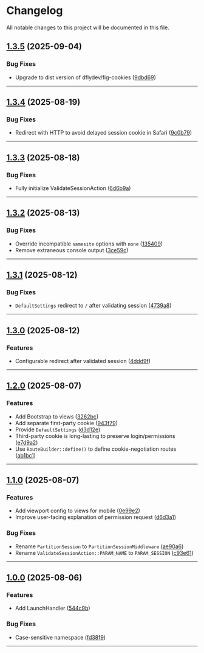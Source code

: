 <!--- BEGIN HEADER -->
# Changelog

All notable changes to this project will be documented in this file.
<!--- END HEADER -->

## [1.3.5](https://github.com/groton-school/slim-lti-partitioned-session/compare/v1.3.4...v1.3.5) (2025-09-04)

### Bug Fixes

* Upgrade to dist version of dflydev/fig-cookies ([9dbd69](https://github.com/groton-school/slim-lti-partitioned-session/commit/9dbd69f3fbc7a36c2f5e42a0957a0ffdfc5854ad))


---

## [1.3.4](https://github.com/groton-school/slim-lti-partitioned-session/compare/v1.3.3...v1.3.4) (2025-08-19)

### Bug Fixes

* Redirect with HTTP to avoid delayed session cookie in Safari ([9c0b79](https://github.com/groton-school/slim-lti-partitioned-session/commit/9c0b79dc19a5d2513c0a3e33978e9864aadfc30e))


---

## [1.3.3](https://github.com/groton-school/slim-lti-partitioned-session/compare/v1.3.2...v1.3.3) (2025-08-18)

### Bug Fixes

* Fully initialize ValidateSessionAction ([6d6b9a](https://github.com/groton-school/slim-lti-partitioned-session/commit/6d6b9ad87ba5ab4460f693a6397a2341bebe1ad7))


---

## [1.3.2](https://github.com/groton-school/slim-lti-partitioned-session/compare/v1.3.1...v1.3.2) (2025-08-13)

### Bug Fixes

* Override incompatible `samesite` options with `none` ([135409](https://github.com/groton-school/slim-lti-partitioned-session/commit/13540931cffdda7643c488cd9f4c1c297b8093cd))
* Remove extraneous console output ([3ce59c](https://github.com/groton-school/slim-lti-partitioned-session/commit/3ce59cf7a4bbda91222f9b3132e4ab26d2e85ab6))


---

## [1.3.1](https://github.com/groton-school/slim-lti-partitioned-session/compare/v1.3.0...v1.3.1) (2025-08-12)

### Bug Fixes

* `DefaultSettings` redirect to `/` after validating session ([4739a8](https://github.com/groton-school/slim-lti-partitioned-session/commit/4739a811ae2ee5574bd9ba076e866ef327139717))


---

## [1.3.0](https://github.com/groton-school/slim-lti-partitioned-session/compare/v1.2.0...v1.3.0) (2025-08-12)

### Features

* Configurable redirect after validated session ([4ddd9f](https://github.com/groton-school/slim-lti-partitioned-session/commit/4ddd9fd061e1534f7f3bfe900623e9c1aa009fb2))


---

## [1.2.0](https://github.com/groton-school/slim-lti-partitioned-session/compare/v1.1.0...v1.2.0) (2025-08-07)

### Features

* Add Bootstrap to views ([3262bc](https://github.com/groton-school/slim-lti-partitioned-session/commit/3262bc90fc9b67e5d09c077f0a670b4526b174ce))
* Add separate first-party cookie ([943f79](https://github.com/groton-school/slim-lti-partitioned-session/commit/943f79c93cd36be275e68314bd59a052a7f5dac2))
* Provide `DefaultSettings` ([d3d12e](https://github.com/groton-school/slim-lti-partitioned-session/commit/d3d12e00d0e8a10866f44c922fcb428e1e8f9676))
* Third-party cookie is long-lasting to preserve login/permissions ([e7d9a2](https://github.com/groton-school/slim-lti-partitioned-session/commit/e7d9a2c2131c492119db519c342e423a7b6810d1))
* Use `RouteBuilder::define()` to define cookie-negotiation routes ([ab1bc1](https://github.com/groton-school/slim-lti-partitioned-session/commit/ab1bc1c195f0173bef70edd13f15a384081f2347))


---

## [1.1.0](https://github.com/groton-school/slim-lti-partitioned-session/compare/v1.0.0...v1.1.0) (2025-08-07)

### Features

* Add viewport config to views for mobile ([0e99e2](https://github.com/groton-school/slim-lti-partitioned-session/commit/0e99e26f19caec692f23bd5338d8ff4a0a502eb0))
* Improve user-facing explanation of permission request ([d6d3a1](https://github.com/groton-school/slim-lti-partitioned-session/commit/d6d3a122525c668a8966ab62cc1c5ad34234df70))

### Bug Fixes

* Rename `PartitionSession` to `PartitionSessionMiddleware` ([ae90a6](https://github.com/groton-school/slim-lti-partitioned-session/commit/ae90a66073a12188dae7c84b8630d5857306f619))
* Rename `ValidateSessionAction::PARAM_NAME` to `PARAM_SESSION` ([c93e61](https://github.com/groton-school/slim-lti-partitioned-session/commit/c93e61d0c2863abe6a624f30c7c7e815ca79ee5f))


---

## [1.0.0](https://github.com/groton-school/slim-lti-partitioned-session/compare/e4d134a1a1ae367a7164a8e1d75f0c4646231c38...v1.0.0) (2025-08-06)

### Features

* Add LaunchHandler ([544c9b](https://github.com/groton-school/slim-lti-partitioned-session/commit/544c9b8c4fe43cbacbbc6d6e254ca62467d233c1))

### Bug Fixes

* Case-sensitive namespace ([fd38f9](https://github.com/groton-school/slim-lti-partitioned-session/commit/fd38f9273a6759f0d2db3ffbfd520a181bdcc452))


---

